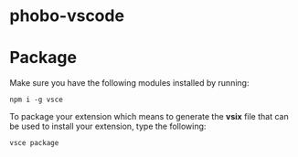 # phobo-vscode

# Package

Make sure you have the following modules installed by running:

```shell
npm i -g vsce
```

To package your extension which means to generate the **vsix** file that can be used to install your extension, type the following:

```shell
vsce package
```